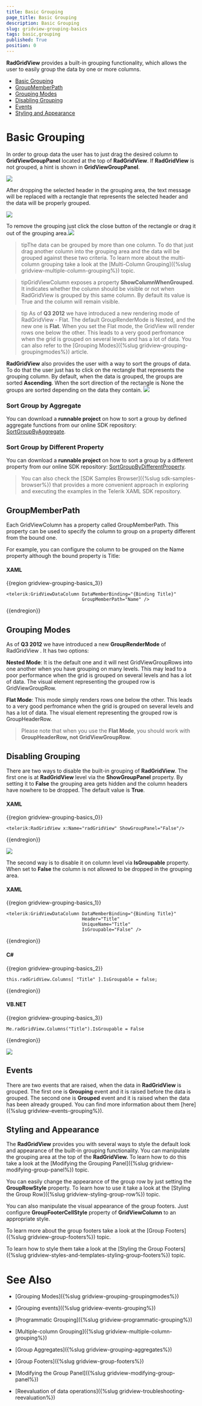 ```yaml
---
title: Basic Grouping
page_title: Basic Grouping
description: Basic Grouping
slug: gridview-grouping-basics
tags: basic,grouping
published: True
position: 0
---
```


__RadGridView__ provides a built-in grouping functionality, which allows the user to easily group the data by one or more columns. 
* [Basic Grouping](#basic-grouping)
* [GroupMemberPath](#groupmemberpath)
* [Grouping Modes](#grouping-modes)
* [Disabling Grouping](#disabling-grouping)
* [Events](#events)
* [Styling and Appearance](#styling-and-appearance)

# Basic Grouping

In order to group data the user has to just drag the desired column to __GridViewGroupPanel__ located at the top of __RadGridView__. If __RadGridView__ is not grouped, a hint is shown in __GridViewGroupPanel__.

![](images/RadGridView_BasicGrouping_1.png)

After dropping the selected header in the grouping area, the text message will be replaced with a rectangle that represents the selected header and the data will be properly grouped.

![](images/RadGridView_BasicGrouping_2.png)

To remove the grouping just click the close button of the rectangle or drag it out of the grouping area.![](images/RadGridView_BasicGrouping_3.png)

>tipThe data can be grouped by more than one column. To do that just drag another column into the grouping area and the data will be grouped against these two criteria. To learn more about the multi-column grouping take a look at the [Multi-Column Grouping]({%slug gridview-multiple-column-grouping%}) topic.
        
>tipGridViewColumn exposes a property __ShowColumnWhenGrouped__. It indicates whether the column should be visible or not when RadGridView is grouped by this same column. By default its value is True and the column will remain visible.

>tip As of __Q3 2012__ we have introduced a new rendering mode of RadGridView - Flat. The default GroupRenderMode is Nested, and the new one is __Flat__. When you set the Flat mode, the GridView will render rows one below the other. This leads to a very good perfromance when the grid is grouped on several levels and has a lot of data. You can also refer to the [Grouping Modes]({%slug gridview-grouping-groupingmodes%}) article.

__RadGridView__ also provides the user with a way to sort the groups of data. To do that the user just has to click on the rectangle that represents the grouping column. By default, when the data is grouped, the groups are sorted __Ascending__. When the sort direction of the rectangle is None the groups are sorted depending on the data they contain. 
![](images/RadGridView_BasicGrouping_4.png)

### Sort Group by Aggregate

You can download a __runnable project__ on how to sort a group by defined aggregate functions from our online SDK repository: [SortGroupByAggregate](https://github.com/telerik/xaml-sdk/tree/master/GridView/SortGroupByAggregate).

### Sort Group by Different Property

You can download a __runnable project__ on how to sort a group by a different property from our online SDK repository: [SortGroupByDifferentProperty](https://github.com/telerik/xaml-sdk/tree/master/GridView/SortGroupByDifferentProperty).

>You can also check the [SDK Samples Browser]({%slug sdk-samples-browser%}) that provides a more convenient approach in exploring and executing the examples in the Telerik XAML SDK repository. 

## GroupMemberPath

Each GridViewColumn has a property called GroupMemberPath. This property can be used to specify the column to group on a property different from the bound one. 

For example, you can configure the column to be grouped on the Name property although the bound property is Title:

#### __XAML__

{{region gridview-grouping-basics_3}}

	<telerik:GridViewDataColumn DataMemberBinding="{Binding Title}"
	                            GroupMemberPath="Name" />
{{endregion}}

## Grouping Modes

As of __Q3 2012__ we have introduced a new __GroupRenderMode__ of RadGridView . It has two options:
        
__Nested Mode__: It is the default one and it will nest GridViewGroupRows into one another when you have grouping on many levels. This may lead to a poor performance when the grid is grouped on several levels and has a lot of data. The visual element representing the grouped row is GridViewGroupRow.
        
__Flat Mode__: This mode simply renders rows one below the other. This leads to a very good perfromance when the grid is grouped on several levels and has a lot of data. The visual element representing the grouped row is GroupHeaderRow.
        
>Please note that when you use the __Flat Mode__, you should work with __GroupHeaderRow, not GridViewGroupRow__.
          
## Disabling Grouping

There are two ways to disable the built-in grouping of __RadGridView__. The first one is at __RadGridView__ level via the __ShowGroupPanel__ property. By setting it to __False__ the grouping area gets hidden and the column headers have nowhere to be dropped. The default value is __True__.

#### __XAML__

{{region gridview-grouping-basics_0}}

	<telerik:RadGridView x:Name="radGridView" ShowGroupPanel="False"/>
{{endregion}}


![](images/RadGridView_BasicGrouping_5.png)

The second way is to disable it on column level via __IsGroupable__ property. When set to __False__ the column is not allowed to be dropped in the grouping area.

#### __XAML__

{{region gridview-grouping-basics_1}}

	<telerik:GridViewDataColumn DataMemberBinding="{Binding Title}"
                                Header="Title"
                                UniqueName="Title"
                                IsGroupable="False" />
{{endregion}}

#### __C#__

{{region gridview-grouping-basics_2}}

	this.radGridView.Columns[ "Title" ].IsGroupable = false;
{{endregion}}

#### __VB.NET__

{{region gridview-grouping-basics_3}}

	Me.radGridView.Columns("Title").IsGroupable = False
{{endregion}}

![](images/RadGridView_BasicGrouping_6.png)

## Events

There are two events that are raised, when the data in __RadGridView__ is grouped. The first one is __Grouping__ event and it is raised before the data is grouped. The second one is __Grouped__ event and it is raised when the data has been already grouped. You can find more information about them [here]({%slug gridview-events-grouping%}).

## Styling and Appearance

The __RadGridView__ provides you with several ways to style the default look and appearance of the built-in grouping functionality. You can manipulate the grouping area at the top of the __RadGridView.__ To learn how to do this take a look at the [Modifying the Grouping Panel]({%slug gridview-modifying-group-panel%}) topic.

You can easily change the appearance of the group row by just setting the __GroupRowStyle__ property. To learn how to use it take a look at the [Styling the Group Row]({%slug gridview-styling-group-row%}) topic.

You can also manipulate the visual appearance of the group footers. Just configure __GroupFooterCellStyle__ property of __GridViewColumn__ to an appropriate style. 

To learn more about the group footers take a look at the [Group Footers]({%slug gridview-group-footers%}) topic. 

To learn how to style them take a look at the [Styling the Group Footers]({%slug gridview-styles-and-templates-styling-group-footers%}) topic.

# See Also

 * [Grouping Modes]({%slug gridview-grouping-groupingmodes%})

 * [Grouping events]({%slug gridview-events-grouping%})

 * [Programmatic Grouping]({%slug gridview-programmatic-grouping%})

 * [Multiple-column Grouping]({%slug gridview-multiple-column-grouping%})

 * [Group Aggregates]({%slug gridview-grouping-aggregates%})

 * [Group Footers]({%slug gridview-group-footers%})

 * [Modifying the Group Panel]({%slug gridview-modifying-group-panel%})

 * [Reevaluation of data operations]({%slug gridview-troubleshooting-reevaluation%})
